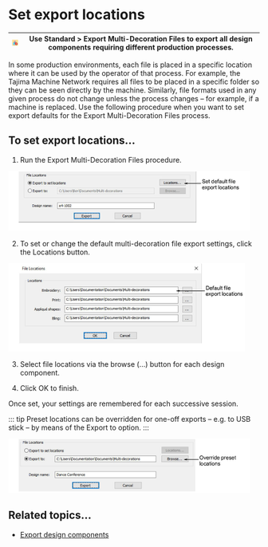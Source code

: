# Set export locations

| ![ExportMultiDecorationFiles00017.png](assets/ExportMultiDecorationFiles00017.png) | Use Standard > Export Multi-Decoration Files to export all design components requiring different production processes. |
| ---------------------------------------------------------------------------------- | ---------------------------------------------------------------------------------------------------------------------- |

In some production environments, each file is placed in a specific location where it can be used by the operator of that process. For example, the Tajima Machine Network requires all files to be placed in a specific folder so they can be seen directly by the machine. Similarly, file formats used in any given process do not change unless the process changes – for example, if a machine is replaced. Use the following procedure when you want to set export defaults for the Export Multi-Decoration Files process.

## To set export locations...

1. Run the Export Multi-Decoration Files procedure.

![ExportMultiDecorationFiles00018.png](assets/ExportMultiDecorationFiles00018.png)

2. To set or change the default multi-decoration file export settings, click the Locations button.

![FileLocations.png](assets/FileLocations.png)

3. Select file locations via the browse (...) button for each design component.

4. Click OK to finish.

Once set, your settings are remembered for each successive session.

::: tip
Preset locations can be overridden for one-off exports – e.g. to USB stick – by means of the Export to option.
:::

![export00023.png](assets/export00023.png)

## Related topics...

- [Export design components](Export_design_components)
